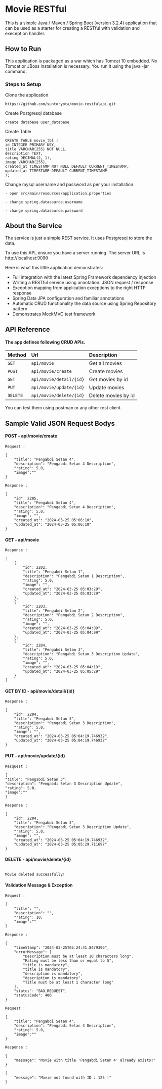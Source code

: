 # Movie RESTful

This is a simple Java / Maven / Spring Boot (version 3.2.4) application that can be used as a starter for creating a RESTful with validation and exeception handler.

## How to Run

This application is packaged as a war which has Tomcat 10 embedded. No Tomcat or JBoss installation is necessary. You run it using the java -jar command.

### Steps to Setup

Clone the application

    https://github.com/suntoryota/movie-restfulapi.git  

Create Postgresql database

    create database user_database

Create Table

    CREATE TABLE movie_tbl (
    id INTEGER PRIMARY KEY,
    title VARCHAR(255) NOT NULL,
    description TEXT,
    rating DECIMAL(2, 1),
    image VARCHAR(255),
    created_at TIMESTAMP NOT NULL DEFAULT CURRENT_TIMESTAMP,
    updated_at TIMESTAMP DEFAULT CURRENT_TIMESTAMP
    );   

Change mysql username and password as per your installation

    - open src/main/resources/application.properties

    - change spring.datasource.username 

    - change spring.datasource.password 

## About the Service

The service is just a simple REST service. It uses Postgresql to store the data.

To use this API, ensure you have a server running. The server URL is http://localhost:9090

Here is what this little application demonstrates:
- Full integration with the latest Spring Framework dependency injection
- Writing a RESTful service using annotation: JSON request / response
-  Exception mapping from application exceptions to the right HTTP response 
- Spring Data JPA configuration and familiar annotations
- Automatic CRUD functionality the data source using Spring Repository pattern
- Demonstrates MockMVC test framework 

## API Reference

#### The app defines following CRUD APIs.

| Method    | Url                       | Description                   | 
| :-------- | :-------                  | :-------------------------    |
| `GET `    | `api/movie`               | Get all movies                |
| `POST `   | `api/movie/create`        | Create  movies                |
| `GET `    | `api/movie/detail/{id}`   | Get     movies by id          |
| `PUT `    | `api/movie/update/{id}`   | Update  movies                |
| `DELETE ` | `api/movie/delete/{id}`   | Delete  movies by id          |

You can test them using postman or any other rest client.


## Sample Valid JSON Request Bodys

#### POST    - api/movie/create
```
Request :

{
    "title": "Pengabdi Setan 4",
    "description": "Pengabdi Setan 4 Description",
    "rating": 5.0,
    "image":""
}

Response :

{
    "id": 2205,
    "title": "Pengabdi Setan 4",
    "description": "Pengabdi Setan 4 Description",
    "rating": 5.0,
    "image": "",
    "created_at": "2024-03-25 05:06:10",
    "updated_at": "2024-03-25 05:06:10"
}
```

#### GET    - api/movie
```
Response :

[
    {
        "id": 2202,
        "title": "Pengabdi Setan 1",
        "description": "Pengabdi Setan 1 Description",
        "rating": 5.0,
        "image": "",
        "created_at": "2024-03-25 05:03:29",
        "updated_at": "2024-03-25 05:03:29"
    },
    {
        "id": 2203,
        "title": "Pengabdi Setan 2",
        "description": "Pengabdi Setan 2 Description",
        "rating": 5.0,
        "image": "",
        "created_at": "2024-03-25 05:04:09",
        "updated_at": "2024-03-25 05:04:09"
    },
    {
        "id": 2204,
        "title": "Pengabdi Setan 3",
        "description": "Pengabdi Setan 3 Description Update",
        "rating": 5.0,
        "image": "",
        "created_at": "2024-03-25 05:04:19",
        "updated_at": "2024-03-25 05:05:29"
    }
]
```
#### GET BY ID   - api/movie/detail/{id}
```
Response :

{
    "id": 2204,
    "title": "Pengabdi Setan 3",
    "description": "Pengabdi Setan 3 Description",
    "rating": 5.0,
    "image": "",
    "created_at": "2024-03-25 05:04:19.746932",
    "updated_at": "2024-03-25 05:04:19.746932"
}
```
#### PUT   - api/movie/update/{id}
```
Resquest :

{
"title": "Pengabdi Setan 3",
"description": "Pengabdi Setan 3 Description Update",
"rating": 5.0,
"image":""
}

Response :

{
    "id": 2204,
    "title": "Pengabdi Setan 3",
    "description": "Pengabdi Setan 3 Description Update",
    "rating": 5.0,
    "image": "",
    "created_at": "2024-03-25 05:04:19.746932",
    "updated_at": "2024-03-25 05:05:29.711697"
}
```
#### DELETE   - api/movie/delete/{id}
```

Movie deleted successfully!

```
#### Validation Message & Exception
```
Request :

{
    "title": "",
    "description": "",
    "rating": 10,
    "image":""
}

Response :

{
    "timeStamp": "2024-03-25T05:24:41.8479396",
    "errorMessage": [
        "Description must be at least 10 characters long",
        "Rating must be less than or equal to 5",
        "title is mandatory",
        "title is mandatory",
        "description is mandatory",
        "description is mandatory",
        "Title must be at least 1 character long"
    ],
    "status": "BAD_REQUEST",
    "statusCode": 400
}
```
```
Request :

{
    "title": "Pengabdi Setan 4",
    "description": "Pengabdi Setan 4 Description",
    "rating": 5.0,
    "image":""
}

Response :

{
    "message": "Movie with title 'Pengabdi Setan 4' already exists!"
}
```
```
{
    "message": "Movie not found with ID : 125 !"
}
```
